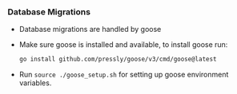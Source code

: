 
### Database Migrations
- Database migrations are handled by goose
- Make sure goose is installed and available, to install goose run:
    ```bash
    go install github.com/pressly/goose/v3/cmd/goose@latest
    ```

- Run ```source ./goose_setup.sh``` for setting up goose environment variables.